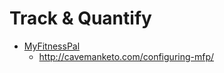 # Track &amp; Quantify

* [MyFitnessPal](http://www.myfitnesspal.com/)
  * http://cavemanketo.com/configuring-mfp/
